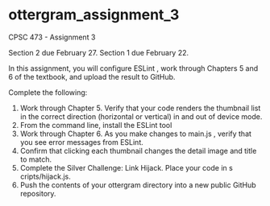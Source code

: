 # ottergram_assignment_3
CPSC 473 - Assignment 3

Section 2 due February 27. Section 1 due February 22.

In this assignment, you will configure ESLint , work through Chapters 5 and 6 of the textbook, and upload the result to GitHub.

Complete the following:

1. Work through Chapter 5. Verify that your code renders the thumbnail list in the correct direction (horizontal or vertical) in and out of device mode.
2. From the command line, install the ESLint tool
3. Work through Chapter 6. As you make changes to main.js , verify that you see error messages from ESLint.
4. Confirm that clicking each thumbnail changes the detail image and title to match.
5. Complete the Silver Challenge: Link Hijack. Place your code in s cripts/hijack.js.
6. Push the contents of your ottergram directory into a new public GitHub repository.

